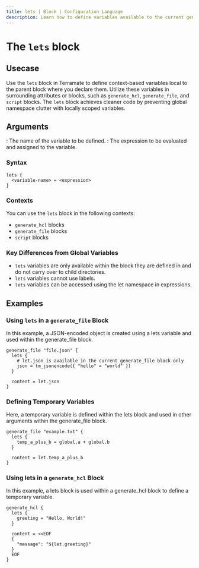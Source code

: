 ```yaml
---
title: lets | Block | Configuration Language
description: Learn how to define variables available to the current generate_hcl block only using the lets block.
---
```


# The `lets` block

## Usecase

Use the `lets` block in Terramate to define context-based variables local to the parent block where you declare them. Utilize these variables in surrounding attributes or blocks, such as `generate_hcl`, `generate_file`, and `script` blocks. The `lets` block achieves cleaner code by preventing global namespace clutter with locally scoped variables.

## Arguments

<variable-name>: The name of the variable to be defined.
<expression>: The expression to be evaluated and assigned to the variable.

### Syntax

```hcl
lets {
  <variable-name> = <expression>
}
```
### Contexts

You can use the `lets` block in the following contexts:
- `generate_hcl` blocks
- `generate_file` blocks
- `script` blocks

### Key Differences from Global Variables

- `lets` variables are only available within the block they are defined in and do not carry over to child directories.
- `lets` variables cannot use labels.
- `lets` variables can be accessed using the let namespace in expressions.

## Examples

### Using `lets` in a `generate_file` Block

In this example, a JSON-encoded object is created using a lets variable and used within the generate_file block.

```hcl
generate_file "file.json" {
  lets {
    # let.json is available in the current generate_file block only
    json = tm_jsonencode({ "hello" = "world" })
  }

  content = let.json
}
```
### Defining Temporary Variables

Here, a temporary variable is defined within the lets block and used in other arguments within the generate_file block.

```hcl
generate_file "example.txt" {
  lets {
    temp_a_plus_b = global.a + global.b
  }

  content = let.temp_a_plus_b
}
```
### Using lets in a `generate_hcl` Block

In this example, a lets block is used within a generate_hcl block to define a temporary variable.

```hcl
generate_hcl {
  lets {
    greeting = "Hello, World!"
  }

  content = <<EOF
  {
    "message": "${let.greeting}"
  }
  EOF
}
```
